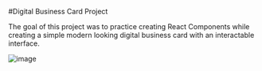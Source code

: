 #Digital Business Card Project

The goal of this project was to practice creating React Components while creating a
simple modern looking digital business card with an interactable interface.

![image](https://github.com/justinhibb97/digital-business-card/assets/34048736/8cd0fd03-699b-4fe0-8ada-670669ad73a2)
